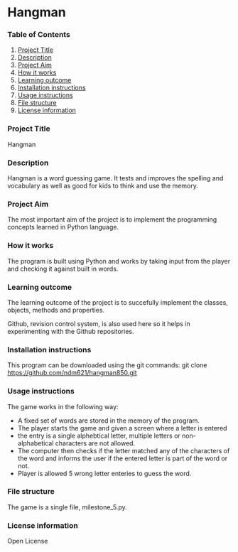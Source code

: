 # Hangman

### Table of Contents

1. [Project Title](#project-title)
1. [Description](#description)
1. [Project Aim](#project-aim)
1. [How it works](#how-it-works)
1. [Learning outcome](#learning-outcome)
1. [Installation instructions](#installation-instructions)
1. [Usage instructions](#usage-instrcutions)
1. [File structure](#file-structure)
1. [License information](#license-information)

### Project Title

Hangman

### Description

Hangman is a word guessing game. It tests and improves the spelling and vocabulary as well as good for kids to think and use the memory.

### Project Aim

The most important aim of the project is to implement the programming concepts learned in Python language.

### How it works

The program is built using Python and works by taking input from the player and checking it against built in words.

### Learning outcome

The learning outcome of the project is to succefully implement the classes, objects, methods and properties.

Github, revision control system, is also used here so it helps in experimenting with the Github repositories.

### Installation instructions

This program can be downloaded using the git commands:
git clone https://github.com/ndm621/hangman850.git

### Usage instructions

The game works in the following way:

- A fixed set of words are stored in the memory of the program.
- The player starts the game and given a screen where a letter is entered
- the entry is a single alphebtical letter, multiple letters or non-alphabetical characters are not allowed.
- The computer then checks if the letter matched any of the characters of the word and informs the user if the entered letter is part of the word or not.
- Player is allowed 5 wrong letter enteries to guess the word.

### File structure

The game is a single file, milestone_5.py.

### License information

Open License
